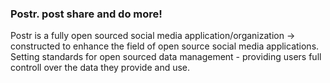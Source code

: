 ### Postr. post share and do more!

Postr is a fully open sourced social media application/organization -> constructed to enhance the field of open source social media applications. Setting standards for open sourced data management - providing users full controll over the data they provide and use.
